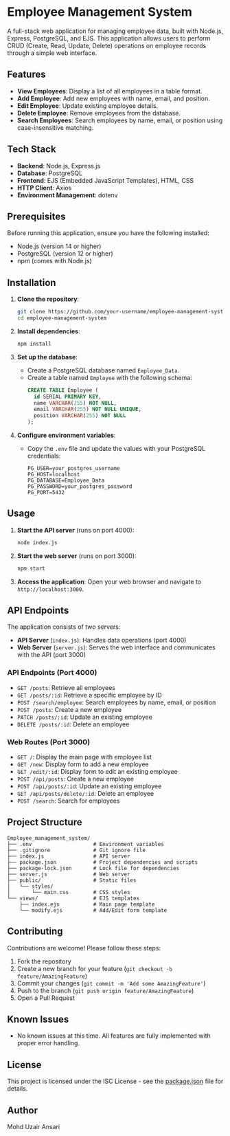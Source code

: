 # Employee Management System

A full-stack web application for managing employee data, built with Node.js, Express, PostgreSQL, and EJS. This application allows users to perform CRUD (Create, Read, Update, Delete) operations on employee records through a simple web interface.

## Features

- **View Employees**: Display a list of all employees in a table format.
- **Add Employee**: Add new employees with name, email, and position.
- **Edit Employee**: Update existing employee details.
- **Delete Employee**: Remove employees from the database.
- **Search Employees**: Search employees by name, email, or position using case-insensitive matching.

## Tech Stack

- **Backend**: Node.js, Express.js
- **Database**: PostgreSQL
- **Frontend**: EJS (Embedded JavaScript Templates), HTML, CSS
- **HTTP Client**: Axios
- **Environment Management**: dotenv

## Prerequisites

Before running this application, ensure you have the following installed:

- Node.js (version 14 or higher)
- PostgreSQL (version 12 or higher)
- npm (comes with Node.js)

## Installation

1. **Clone the repository**:
   ```bash
   git clone https://github.com/your-username/employee-management-system.git
   cd employee-management-system
   ```

2. **Install dependencies**:
   ```bash
   npm install
   ```

3. **Set up the database**:
   - Create a PostgreSQL database named `Employee_Data`.
   - Create a table named `Employee` with the following schema:
     ```sql
     CREATE TABLE Employee (
       id SERIAL PRIMARY KEY,
       name VARCHAR(255) NOT NULL,
       email VARCHAR(255) NOT NULL UNIQUE,
       position VARCHAR(255) NOT NULL
     );
     ```

4. **Configure environment variables**:
   - Copy the `.env` file and update the values with your PostgreSQL credentials:
     ```
     PG_USER=your_postgres_username
     PG_HOST=localhost
     PG_DATABASE=Employee_Data
     PG_PASSWORD=your_postgres_password
     PG_PORT=5432
     ```

## Usage

1. **Start the API server** (runs on port 4000):
   ```bash
   node index.js
   ```

2. **Start the web server** (runs on port 3000):
   ```bash
   npm start
   ```

3. **Access the application**:
   Open your web browser and navigate to `http://localhost:3000`.

## API Endpoints

The application consists of two servers:

- **API Server** (`index.js`): Handles data operations (port 4000)
- **Web Server** (`server.js`): Serves the web interface and communicates with the API (port 3000)

### API Endpoints (Port 4000)

- `GET /posts`: Retrieve all employees
- `GET /posts/:id`: Retrieve a specific employee by ID
- `POST /search/employee`: Search employees by name, email, or position
- `POST /posts`: Create a new employee
- `PATCH /posts/:id`: Update an existing employee
- `DELETE /posts/:id`: Delete an employee

### Web Routes (Port 3000)

- `GET /`: Display the main page with employee list
- `GET /new`: Display form to add a new employee
- `GET /edit/:id`: Display form to edit an existing employee
- `POST /api/posts`: Create a new employee
- `POST /api/posts/:id`: Update an existing employee
- `GET /api/posts/delete/:id`: Delete an employee
- `POST /search`: Search for employees

## Project Structure

```
Employee_management_system/
├── .env                    # Environment variables
├── .gitignore              # Git ignore file
├── index.js                # API server
├── package.json            # Project dependencies and scripts
├── package-lock.json       # Lock file for dependencies
├── server.js               # Web server
├── public/                 # Static files
│   └── styles/
│       └── main.css        # CSS styles
└── views/                  # EJS templates
    ├── index.ejs           # Main page template
    └── modify.ejs          # Add/Edit form template
```

## Contributing

Contributions are welcome! Please follow these steps:

1. Fork the repository
2. Create a new branch for your feature (`git checkout -b feature/AmazingFeature`)
3. Commit your changes (`git commit -m 'Add some AmazingFeature'`)
4. Push to the branch (`git push origin feature/AmazingFeature`)
5. Open a Pull Request

## Known Issues

- No known issues at this time. All features are fully implemented with proper error handling.

## License

This project is licensed under the ISC License - see the [package.json](package.json) file for details.

## Author

Mohd Uzair Ansari

